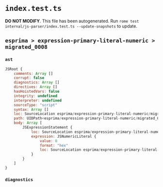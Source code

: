 # `index.test.ts`

**DO NOT MODIFY**. This file has been autogenerated. Run `rome test internal/js-parser/index.test.ts --update-snapshots` to update.

## `esprima > expression-primary-literal-numeric > migrated_0008`

### `ast`

```javascript
JSRoot {
	comments: Array []
	corrupt: false
	diagnostics: Array []
	directives: Array []
	hasHoistedVars: false
	integrity: undefined
	interpreter: undefined
	sourceType: "script"
	syntax: Array []
	loc: SourceLocation esprima/expression-primary-literal-numeric/migrated_0008/input.js 1:0-1:3
	path: UIDPath<esprima/expression-primary-literal-numeric/migrated_0008/input.js>
	body: Array [
		JSExpressionStatement {
			loc: SourceLocation esprima/expression-primary-literal-numeric/migrated_0008/input.js 1:0-1:3
			expression: JSNumericLiteral {
				value: 0
				format: "hex"
				loc: SourceLocation esprima/expression-primary-literal-numeric/migrated_0008/input.js 1:0-1:3
			}
		}
	]
}
```

### `diagnostics`

```

```
